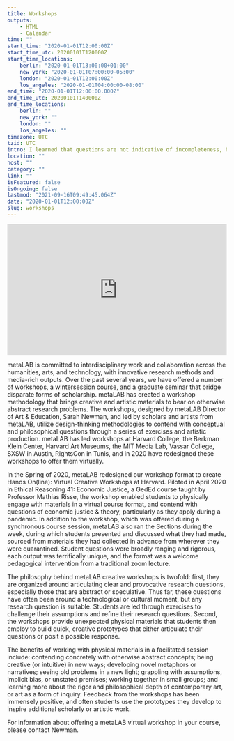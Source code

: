 ```yaml
---
title: Workshops
outputs:
    - HTML
    - Calendar
time: ""
start_time: "2020-01-01T12:00:00Z"
start_time_utc: 20200101T120000Z
start_time_locations:
    berlin: "2020-01-01T13:00:00+01:00"
    new_york: "2020-01-01T07:00:00-05:00"
    london: "2020-01-01T12:00:00Z"
    los_angeles: "2020-01-01T04:00:00-08:00"
end_time: "2020-01-01T12:00:00.000Z"
end_time_utc: 20200101T140000Z
end_time_locations:
    berlin: ""
    new_york: ""
    london: ""
    los_angeles: ""
timezone: UTC
tzid: UTC
intro: I learned that questions are not indicative of incompleteness, but rather the questions themselves can be the practice.
location: ""
host: ""
category: ""
link: ""
isFeatured: false
isOngoing: false
lastmod: "2021-09-16T09:49:45.064Z"
date: "2020-01-01T12:00:00Z"
slug: workshops
---
```

<iframe src="https://player.vimeo.com/video/473445114" width="100%" height="300" frameborder="0"></iframe>

metaLAB is committed to interdisciplinary work and collaboration across the humanities, arts, and technology, with innovative research methods and media-rich outputs. Over the past several years, we have offered a number of workshops, a wintersession course, and a graduate seminar that bridge disparate forms of scholarship. metaLAB has created a workshop methodology that brings creative and artistic materials to bear on otherwise abstract research problems. The workshops, designed by metaLAB Director of Art & Education, Sarah Newman, and led by scholars and artists from metaLAB, utilize design-thinking methodologies to contend with conceptual and philosophical questions through a series of exercises and artistic production. metaLAB has led workshops at Harvard College, the Berkman Klein Center, Harvard Art Museums, the MIT Media Lab, Vassar College, SXSW in Austin, RightsCon in Tunis, and in 2020 have redesigned these workshops to offer them virtually.

In the Spring of 2020, metaLAB redesigned our  workshop format to create Hands On(line): Virtual Creative Workshops at Harvard. Piloted in April 2020 in Ethical Reasoning 41: Economic Justice, a GedEd course taught by Professor Mathias Risse, the workshop enabled students to physically engage with materials in a virtual course format, and contend with questions of economic justice & theory, particularly as they apply during a pandemic. In addition to the workshop, which was offered during a synchronous course session, metaLAB also ran the Sections during the week, during which students presented and discussed what they had made, sourced from materials they had collected in advance from wherever they were quarantined. Student questions were broadly ranging and rigorous, each output was terrifically unique, and the format was a welcome pedagogical intervention from a traditional zoom lecture. 

The philosophy behind metaLAB creative workshops is twofold: first, they are organized around articulating clear and provocative research questions, especially those that are abstract or speculative. Thus far, these questions have often been around a technological or cultural moment, but any research question is suitable. Students are led through exercises to challenge their assumptions and refine their research questions. Second, the workshops provide unexpected physical materials that students then employ to build quick, creative prototypes that either articulate their questions or posit a possible response.

The benefits of working with physical materials in a facilitated session include: contending concretely with otherwise abstract concepts; being creative (or intuitive) in new ways; developing novel metaphors or narratives; seeing old problems in a new light; grappling with assumptions, implicit bias, or unstated premises; working together in small groups; and learning more about the rigor and philosophical depth of contemporary art, or art as a form of inquiry. Feedback from the workshops has been immensely positive, and often students use the prototypes they develop to inspire additional scholarly or artistic work.

For information about offering a metaLAB virtual workshop in your course, please contact Newman.